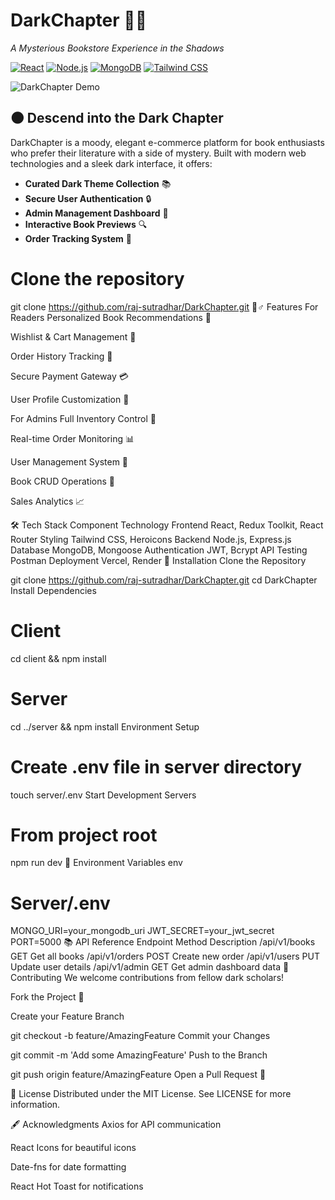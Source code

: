 # DarkChapter 📖✨

_A Mysterious Bookstore Experience in the Shadows_

[![React](https://img.shields.io/badge/React-18.2.0-%2361DAFB?logo=react)](https://react.dev/)
[![Node.js](https://img.shields.io/badge/Node.js-18.16.0-%23339933?logo=node.js)](https://nodejs.org/)
[![MongoDB](https://img.shields.io/badge/MongoDB-6.0-%2347A248?logo=mongodb)](https://www.mongodb.com/)
[![Tailwind CSS](https://img.shields.io/badge/Tailwind_CSS-3.3.2-%2306B6D4?logo=tailwind-css)](https://tailwindcss.com/)

![DarkChapter Demo](https://raw.githubusercontent.com/raj-sutradhar/DarkChapter/main/client/src/assets/demo.gif)

## 🌑 Descend into the Dark Chapter

DarkChapter is a moody, elegant e-commerce platform for book enthusiasts who prefer their literature with a side of mystery. Built with modern web technologies and a sleek dark interface, it offers:

- **Curated Dark Theme Collection** 📚  
- **Secure User Authentication** 🔒  
- **Admin Management Dashboard** 👑  
- **Interactive Book Previews** 🔍  
- **Order Tracking System** 🚚  


# Clone the repository
git clone https://github.com/raj-sutradhar/DarkChapter.git
🧙♂️ Features
For Readers
Personalized Book Recommendations 🎯

Wishlist & Cart Management 💼

Order History Tracking 📆

Secure Payment Gateway 💳

User Profile Customization 🎨

For Admins
Full Inventory Control 🧮

Real-time Order Monitoring 📊

User Management System 👥

Book CRUD Operations 📖

Sales Analytics 📈

🛠 Tech Stack
Component	Technology
Frontend	React, Redux Toolkit, React Router
Styling	Tailwind CSS, Heroicons
Backend	Node.js, Express.js
Database	MongoDB, Mongoose
Authentication	JWT, Bcrypt
API Testing	Postman
Deployment	Vercel, Render
🚀 Installation
Clone the Repository


git clone https://github.com/raj-sutradhar/DarkChapter.git
cd DarkChapter
Install Dependencies


# Client
cd client && npm install

# Server
cd ../server && npm install
Environment Setup


# Create .env file in server directory
touch server/.env
Start Development Servers


# From project root
npm run dev
🔮 Environment Variables
env
# Server/.env
MONGO_URI=your_mongodb_uri
JWT_SECRET=your_jwt_secret
PORT=5000
📚 API Reference
Endpoint	Method	Description
/api/v1/books	GET	Get all books
/api/v1/orders	POST	Create new order
/api/v1/users	PUT	Update user details
/api/v1/admin	GET	Get admin dashboard data
🌌 Contributing
We welcome contributions from fellow dark scholars!

Fork the Project 📌

Create your Feature Branch


git checkout -b feature/AmazingFeature
Commit your Changes


git commit -m 'Add some AmazingFeature'
Push to the Branch


git push origin feature/AmazingFeature
Open a Pull Request 🎯

📜 License
Distributed under the MIT License. See LICENSE for more information.

🖋 Acknowledgments
Axios for API communication

React Icons for beautiful icons

Date-fns for date formatting

React Hot Toast for notifications


